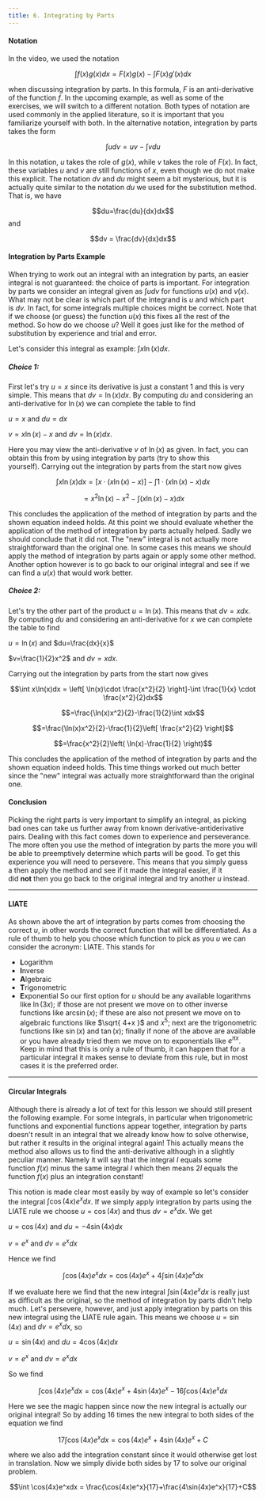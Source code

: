 ```yaml
---
title: 6. Integrating by Parts
---
```


#### Notation
In the video, we used the notation

$$\int f(x)g(x)dx = F(x)g(x) - \int F(x)g'(x)dx$$

when discussing integration by parts. In this formula, $F$ is an anti-derivative of the function $f$. In the upcoming example, as well as some of the exercises, we will switch to a different notation. Both types of notation are used commonly in the applied literature, so it is important that you familiarize yourself with both. In the alternative notation, integration by parts takes the form

$$\int udv = uv - \int vdu$$

In this notation, $u$ takes the role of $g(x)$, while $v$ takes the role of $F(x)$. In fact, these variables $u$ and $v$ are still functions of $x$, even though we do not make this explicit. The notation $dv$ and $du$ might seem a bit mysterious, but it is actually quite similar to the notation $du$ we used for the substitution method. That is, we have

$$du=\frac{du}{dx}dx$$ and

$$dv = \frac{dv}{dx}dx$$

#### Integration by Parts Example
When trying to work out an integral with an integration by parts, an easier integral is not guaranteed: the choice of parts is important. For integration by parts we consider an integral given as $\int u dv$ for functions $u(x)$ and $v(x)$. What may not be clear is which part of the integrand is $u$ and which part is $dv$. In fact, for some integrals multiple choices might be correct. Note that if we choose (or guess) the function $u(x)$ this fixes all the rest of the method. So how do we choose $u$? Well it goes just like for the method of substitution by experience and trial and error.

Let's consider this integral as example: $\int x\ln(x)dx$.
##### Choice 1:
First let's try $u=x$ since its derivative is just a constant $1$ and this is very simple. This means that $dv=\ln(x)dx$. By computing $du$ and considering an anti-derivative for $\ln(x)$ we can complete the table to find

$u=x$ and $du=dx$

$v=x\ln(x)-x$ and $dv=\ln(x)dx$.

Here you may view the anti-derivative $v$ of $\ln(x)$ as given. In fact, you can obtain this from by using integration by parts (try to show this yourself). Carrying out the integration by parts from the start now gives

$$\int x\ln(x)dx = [x\cdot(x\ln(x)-x)]-\int 1\cdot(x\ln(x)-x)dx$$

$$=x^2\ln(x)-x^2-\int(x\ln(x)-x)dx$$

This concludes the application of the method of integration by parts and the shown equation indeed holds. At this point we should evaluate whether the application of the method of integration by parts actually helped. Sadly we should conclude that it did not. The "new" integral is not actually more straightforward than the original one. In some cases this means we should apply the method of integration by parts again or apply some other method. Another option however is to go back to our original integral and see if we can find a $u(x)$ that would work better.

##### Choice 2:
Let's try the other part of the product $u=\ln(x)$. This means that $dv=xdx$. By computing $du$ and considering an anti-derivative for $x$ we can complete the table to find

$u=\ln(x)$ and $du=\frac{dx}{x}$

$v=\frac{1}{2}x^2$ and $dv=xdx$.

Carrying out the integration by parts from the start now gives

$$\int x\ln(x)dx = \left[ \ln(x)\cdot \frac{x^2}{2} \right]-\int \frac{1}{x} \cdot \frac{x^2}{2}dx$$

$$=\frac{\ln(x)x^2}{2}-\frac{1}{2}\int xdx$$

$$=\frac{\ln(x)x^2}{2}-\frac{1}{2}\left[ \frac{x^2}{2} \right]$$

$$=\frac{x^2}{2}\left( \ln(x)-\frac{1}{2} \right)$$

This concludes the application of the method of integration by parts and the shown equation indeed holds. This time things worked out much better since the "new" integral was actually more straightforward than the original one.
#### Conclusion
Picking the right parts is very important to simplify an integral, as picking bad ones can take us further away from known derivative-antiderivative pairs. Dealing with this fact comes down to experience and perseverance. The more often you use the method of integration by parts the more you will be able to preemptively determine which parts will be good. To get this experience you will need to persevere. This means that you simply guess a then apply the method and see if it made the integral easier, if it did **not** then you go back to the original integral and try another $u$ instead.

---
#### LIATE
As shown above the art of integration by parts comes from choosing the correct $u$, in other words the correct function that will be differentiated. As a rule of thumb to help you choose which function to pick as you $u$ we can consider the acronym: LIATE. This stands for
- **L**ogarithm
- **I**nverse
- **A**lgebraic
- **T**rigonometric
- **E**xponential
So our first option for $u$ should be any available logarithms like $\ln(3x)$; if those are not present we move on to other inverse functions like $\arcsin(x)$; if these are also not present we move on to algebraic functions like $\sqrt{ 4+x }$ and $x^5$; next are the trigonometric functions like $\sin(x)$ and $\tan(x)$; finally if none of the above are available or you have already tried them we move on to exponentials like $e^{\pi x}$.
Keep in mind that this is only a rule of thumb, it can happen that for a particular integral it makes sense to deviate from this rule, but in most cases it is the preferred order.

---
#### Circular Integrals
Although there is already a lot of text for this lesson we should still present the following example. For some integrals, in particular when trigonometric functions and exponential functions appear together, integration by parts doesn't result in an integral that we already know how to solve otherwise, but rather it results in the original integral again! This actually means the method also allows us to find the anti-derivative although in a slightly peculiar manner. Namely it will say that the integral $I$ equals some function $f(x)$ minus the same integral $I$ which then means $2I$ equals the function $f(x)$ plus an integration constant!

This notion is made clear most easily by way of example so let's consider the integral $\int \cos(4x)e^xdx$. If we simply apply integration by parts using the LIATE rule we choose $u=\cos(4x)$ and thus $dv=e^xdx$. We get

$u=\cos(4x)$ and $du=-4\sin(4x)dx$

$v=e^x$ and $dv=e^xdx$

Hence we find

$$\int \cos(4x)e^xdx = \cos(4x)e^x+4 \int \sin(4x)e^xdx$$

If we evaluate here we find that the new integral $\int \sin(4x)e^xdx$ is really just as difficult as the original, so the method of integration by parts didn't help much. Let's persevere, however, and just apply integration by parts on this new integral using the LIATE rule again. This means we choose $u=\sin(4x)$ and $dv=e^xdx$, so

$u=\sin(4x)$ and $du=4\cos(4x)dx$

$v=e^x$ and $dv=e^xdx$

So we find

$$\int \cos(4x)e^xdx = \cos(4x)e^x+4\sin(4x)e^x-16\int \cos(4x)e^xdx$$

Here we see the magic happen since now the new integral is actually our original integral! So by adding $16$ times the new integral to both sides of the equation we find

$$17\int \cos(4x)e^xdx=\cos(4x)e^x+4\sin(4x)e^x+C$$

where we also add the integration constant since it would otherwise get lost in translation. Now we simply divide both sides by $17$ to solve our original problem.

$$\int \cos(4x)e^xdx = \frac{\cos(4x)e^x}{17}+\frac{4\sin(4x)e^x}{17}+C$$
